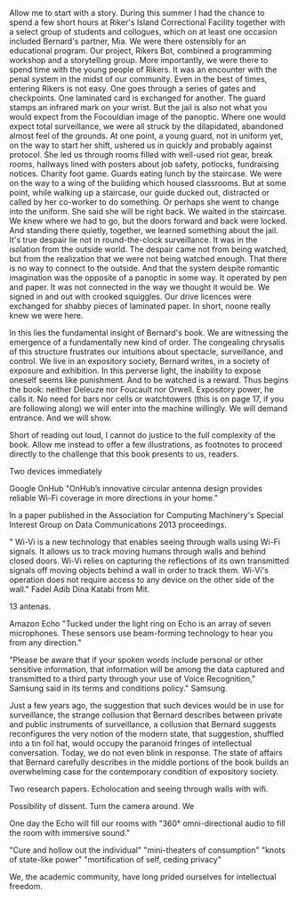 Allow me to start with a story. During this summer I had the chance to spend a
few short hours at Riker's Island Correctional Facility together with a select
group of students and collogues, which on at least one occasion included
Bernard's partner, Mia. We were there ostensibly for an educational program.
Our project, Rikers Bot, combined a programming workshop and a storytelling
group. More importantly, we were there to spend time with the young people of
Rikers. It was an encounter with the penal system in the midst of our
community. Even in the best of times, entering Rikers is not easy. One goes
through a series of gates and checkpoints. One laminated card is exchanged for
another. The guard stamps an infrared mark on your wrist. But the jail is also
not what you would expect from the Focouldian image of the panoptic. Where one
would expect total surveillance, we were all struck by the dilapidated,
abandoned almost feel of the grounds. At one point, a young guard, not in
uniform yet, on the way to start her shift, ushered us in quickly and probably
against protocol. She led us through rooms filled with well-used riot gear,
break rooms, hallways lined with posters about job safety, potlocks,
fundraising notices. Charity foot game. Guards eating lunch by the staircase.
We were on the way to a wing of the building which housed classrooms. But at
some point, while walking up a staircase, our guide ducked out, distracted or
called by her co-worker to do something. Or perhaps she went to change into
the uniform. She said she will be right back. We waited in the staircase.
We knew where we had to go, but the doors forward and back were locked. And
standing there quietly, together, we learned something about the jail. It's
true despair lie not in round-the-clock surveillance. It was in the isolation
from the outside world. The despair came not from being watched, but from the
realization that we were not being watched enough. That there is no way to
connect to the outside. And that the system despite romantic imagination was
the opposite of a panoptic in some way. It operated by pen and paper. It was
not connected in the way we thought it would be. We signed in and out with
crooked squiggles. Our drive licences were exchanged for shabby pieces of
laminated paper. In short, noone really knew we were here.

In this lies the fundamental insight of Bernard's book. We are witnessing the
emergence of a fundamentally new kind of order. The congealing chrysalis of
this structure frustrates our intuitions about spectacle, surveillance, and
control. We live in an expository society, Bernard writes, in a society of
exposure and exhibition. In this perverse light, the inability to expose
oneself seems like punishment. And to be watched is a reward. Thus begins the
book: neither Deleuze nor Foucault nor Orwell. Expository power, he calls it.
No need for bars nor cells or watchtowers (this is on page 17, if you are
following along) we will enter into the machine willingly. We will demand
entrance. And we will show.

Short of reading out loud, I cannot do justice to the full complexity of the
book. Allow me instead to offer a few illustrations, as footnotes to proceed
directly to the challenge that this book presents to us, readers. 

Two devices immediately 

Google OnHub "OnHub’s innovative circular antenna design provides reliable
Wi-Fi coverage in more directions in your home." 

In a paper published in the Association for Computing Machinery's Special
Interest Group on Data Communications 2013 proceedings.

" Wi-Vi is a new technology
that enables seeing through walls using Wi-Fi signals. It allows us to track
moving humans through walls and behind closed doors. Wi-Vi relies on capturing
the reflections of its own transmitted signals off moving objects behind a
wall in order to track them. Wi-Vi's operation does not require access to any
device on the other side of the wall."  Fadel Adib      Dina Katabi  from Mit.

13 antenas.

Amazon Echo "Tucked under the light ring on Echo is an array of seven
microphones. These sensors use beam-forming technology to hear you from any
direction."

"Please be aware that if your spoken words include personal or other
sensitive information, that information will be among the data captured and
transmitted to a third party through your use of Voice Recognition," Samsung
said in its terms and conditions policy." Samsung.

Just a few years ago, the suggestion that such devices would be in use for
surveillance, the strange collusion that Bernard describes between private and
public instruments of surveillance, a collusion that Bernard suggests
reconfigures the very notion of the modern state, that suggestion, shuffled
into a tin foil hat, would occupy the paranoid fringes of intellectual
conversation. Today, we do not even blink in response. The state of affairs
that Bernard carefully describes in the middle portions of the book builds an
overwhelming case for the contemporary condition of expository society.

Two research papers. Echolocation and seeing through walls with wifi.



Possibility of dissent. Turn the camera around. We 

One day the Echo will fill our rooms with "360° omni-directional audio to fill
the room with immersive sound."

"Cure and hollow out the individual"
"mini-theaters of consumption"
"knots of state-like power"
"mortification of self, ceding privacy"

We, the academic community, have long prided ourselves for intellectual
freedom.
